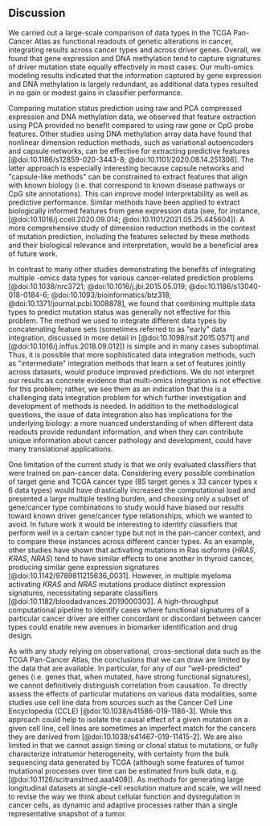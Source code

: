 ## Discussion

We carried out a large-scale comparison of data types in the TCGA Pan-Cancer Atlas as functional readouts of genetic alterations in cancer, integrating results across cancer types and across driver genes.
Overall, we found that gene expression and DNA methylation tend to capture signatures of driver mutation state equally effectively in most cases.
Our multi-omics modeling results indicated that the information captured by gene expression and DNA methylation is largely redundant, as additional data types resulted in no gain or modest gains in classifier performance.

Comparing mutation status prediction using raw and PCA compressed expression and DNA methylation data, we observed that feature extraction using PCA provided no benefit compared to using raw gene or CpG probe features.
Other studies using DNA methylation array data have found that nonlinear dimension reduction methods, such as variational autoencoders and capsule networks, can be effective for extracting predictive features [@doi:10.1186/s12859-020-3443-8; @doi:10.1101/2020.08.14.251306].
The latter approach is especially interesting because capsule networks and "capsule-like methods" can be constrained to extract features that align with known biology (i.e. that correspond to known disease pathways or CpG site annotations).
This can improve model interpretability as well as predictive performance.
Similar methods have been applied to extract biologically informed features from gene expression data (see, for instance, [@doi:10.1016/j.ccell.2020.09.014; @doi:10.1101/2021.05.25.445604]).
A more comprehensive study of dimension reduction methods in the context of mutation prediction, including the features selected by these methods and their biological relevance and interpretation, would be a beneficial area of future work.

In contrast to many other studies demonstrating the benefits of integrating multiple -omics data types for various cancer-related prediction problems [@doi:10.1038/nrc3721; @doi:10.1016/j.jbi.2015.05.019; @doi:10.1186/s13040-018-0184-6; @doi:10.1093/bioinformatics/btz318; @doi:10.1371/journal.pcbi.1008878], we found that combining multiple data types to predict mutation status was generally not effective for this problem.
The method we used to integrate different data types by concatenating feature sets (sometimes referred to as "early" data integration, discussed in more detail in [@doi:10.1098/rsif.2015.0571] and [@doi:10.1016/j.inffus.2018.09.012]) is simple and in many cases suboptimal.
Thus, it is possible that more sophisticated data integration methods, such as "intermediate" integration methods that learn a set of features jointly across datasets, would produce improved predictions.
We do not interpret our results as concrete evidence that multi-omics integration is not effective for this problem; rather, we see them as an indication that this is a challenging data integration problem for which further investigation and development of methods is needed.
In addition to the methodological questions, the issue of data integration also has implications for the underlying biology: a more nuanced understanding of when different data readouts provide redundant information, and when they can contribute unique information about cancer pathology and development, could have many translational applications.

One limitation of the current study is that we only evaluated classifiers that were trained on pan-cancer data.
Considering every possible combination of target gene and TCGA cancer type (85 target genes x 33 cancer types x 6 data types) would have drastically increased the computational load and presented a large multiple testing burden, and choosing only a subset of gene/cancer type combinations to study would have biased our results toward known driver gene/cancer type relationships, which we wanted to avoid.
In future work it would be interesting to identify classifiers that perform well in a certain cancer type but not in the pan-cancer context, and to compare these instances across different cancer types.
As an example, other studies have shown that activating mutations in Ras isoforms (_HRAS_, _KRAS_, _NRAS_) tend to have similar effects to one another in thyroid cancer, producing similar gene expression signatures [@doi:10.1142/9789811215636_0031].
However, in multiple myeloma activating _KRAS_ and _NRAS_ mutations produce distinct expression signatures, necessitating separate classifiers [@doi:10.1182/bloodadvances.2019000303].
A high-throughput computational pipeline to identify cases where functional signatures of a particular cancer driver are either concordant or discordant between cancer types could enable new avenues in biomarker identification and drug design.

As with any study relying on observational, cross-sectional data such as the TCGA Pan-Cancer Atlas, the conclusions that we can draw are limited by the data that are available.
In particular, for any of our "well-predicted" genes (i.e. genes that, when mutated, have strong functional signatures), we cannot definitively distinguish correlation from causation.
To directly assess the effects of particular mutations on various data modalities, some studies use cell line data from sources such as the Cancer Cell Line Encyclopedia (CCLE) [@doi:10.1038/s41586-019-1186-3].
While this approach could help to isolate the causal effect of a given mutation on a given cell line, cell lines are sometimes an imperfect match for the cancers they are derived from [@doi:10.1038/s41467-019-11415-2].
We are also limited in that we cannot assign timing or clonal status to mutations, or fully characterize intratumor heterogeneity, with certainty from the bulk sequencing data generated by TCGA (although some features of tumor mutational processes over time can be estimated from bulk data, e.g. [@doi:10.1126/scitranslmed.aaa1408]).
As methods for generating large longitudinal datasets at single-cell resolution mature and scale, we will need to revise the way we think about cellular function and dysregulation in cancer cells, as dynamic and adaptive processes rather than a single representative snapshot of a tumor.
